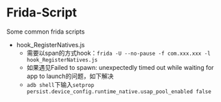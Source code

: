 # Frida-Script

Some common frida scripts



- hook_RegisterNatives.js
  - 需要以span的方式hook：`frida -U --no-pause -f com.xxx.xxx -l hook_RegisterNatives.js`
  - 如果遇见Failed to spawn: unexpectedly timed out while waiting for app to launch的问题，如下解决
  - `adb shell`下输入`setprop persist.device_config.runtime_native.usap_pool_enabled false`

